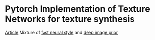 # Pytorch Implementation of Texture Networks for texture synthesis

[Article](https://arxiv.org/pdf/1603.03417.pdf)
Mixture of [fast neural style](https://github.com/pytorch/examples/blob/master/fast_neural_style) and [deep image prior](https://github.com/DmitryUlyanov/deep-image-prior)

